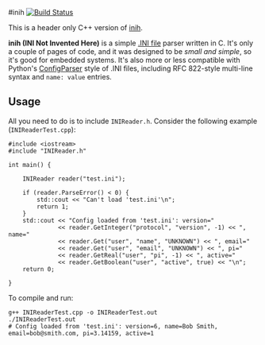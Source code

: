 #inih [![Build Status](https://travis-ci.org/jtilly/inih.svg?branch=master)](https://travis-ci.org/jtilly/inih)

This is a header only C++ version of [inih](https://github.com/benhoyt/inih).

**inih (INI Not Invented Here)** is a simple [.INI file](http://en.wikipedia.org/wiki/INI_file) parser written in C. It's only a couple of pages of code, and it was designed to be _small and simple_, so it's good for embedded systems. It's also more or less compatible with Python's [ConfigParser](http://docs.python.org/library/configparser.html) style of .INI files, including RFC 822-style multi-line syntax and `name: value` entries.

## Usage

All you need to do is to include `INIReader.h`. Consider the following example (`INIReaderTest.cpp`):

```{c++}
#include <iostream>
#include "INIReader.h"

int main() {

    INIReader reader("test.ini");

    if (reader.ParseError() < 0) {
        std::cout << "Can't load 'test.ini'\n";
        return 1;
    }
    std::cout << "Config loaded from 'test.ini': version="
              << reader.GetInteger("protocol", "version", -1) << ", name="
              << reader.Get("user", "name", "UNKNOWN") << ", email="
              << reader.Get("user", "email", "UNKNOWN") << ", pi="
              << reader.GetReal("user", "pi", -1) << ", active="
              << reader.GetBoolean("user", "active", true) << "\n";
    return 0;
    
}
```

To compile and run:

```{shell}
g++ INIReaderTest.cpp -o INIReaderTest.out
./INIReaderTest.out
# Config loaded from 'test.ini': version=6, name=Bob Smith, email=bob@smith.com, pi=3.14159, active=1
```
